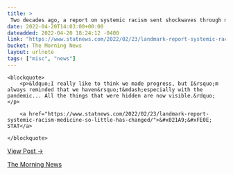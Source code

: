 ```yaml
---
title: > 
 Two decades ago, a report on systemic racism sent shockwaves through medicine. Today, the same disparities remain.
date: 2022-04-20T14:03:00+00:00
dateadded: 2022-04-20 18:24:12 -0400
link: "https://www.statnews.com/2022/02/23/landmark-report-systemic-racism-medicine-so-little-has-changed/"
bucket: The Morning News
layout: urlnote
tags: ["misc", "news"]
--- 
```




  
    
  

  
    <blockquote>
        <p>&ldquo;I really like to think we made progress, but I&rsquo;m always reminded that we haven&rsquo;t&mdash;especially with the pandemic... All the things that were hidden are now visible.&rdquo;</p>
        
        <a href="https://www.statnews.com/2022/02/23/landmark-report-systemic-racism-medicine-so-little-has-changed/">&#x021A9;&#xFE0E; STAT</a>
        
    </blockquote>
  
  <p><a href="https://themorningnews.org/p/inequality-rife-throughout-medical-care">View Post &rarr;</a></p>



 <!-- end excerpt --> 
<div class='bucket'><a class='internal-link' href='/buckets/the-morning-news'>The Morning News</a></div> 
